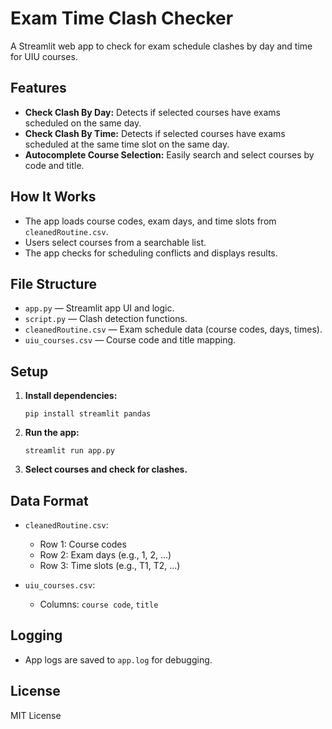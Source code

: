 # Exam Time Clash Checker

A Streamlit web app to check for exam schedule clashes by day and time for UIU courses.

## Features

- **Check Clash By Day:** Detects if selected courses have exams scheduled on the same day.
- **Check Clash By Time:** Detects if selected courses have exams scheduled at the same time slot on the same day.
- **Autocomplete Course Selection:** Easily search and select courses by code and title.

## How It Works

- The app loads course codes, exam days, and time slots from `cleanedRoutine.csv`.
- Users select courses from a searchable list.
- The app checks for scheduling conflicts and displays results.

## File Structure

- `app.py` — Streamlit app UI and logic.
- `script.py` — Clash detection functions.
- `cleanedRoutine.csv` — Exam schedule data (course codes, days, times).
- `uiu_courses.csv` — Course code and title mapping.

## Setup

1. **Install dependencies:**

   ```
   pip install streamlit pandas
   ```

2. **Run the app:**

   ```
   streamlit run app.py
   ```

3. **Select courses and check for clashes.**

## Data Format

- `cleanedRoutine.csv`:

  - Row 1: Course codes
  - Row 2: Exam days (e.g., 1, 2, ...)
  - Row 3: Time slots (e.g., T1, T2, ...)

- `uiu_courses.csv`:
  - Columns: `course code`, `title`

## Logging

- App logs are saved to `app.log` for debugging.

## License

MIT License
